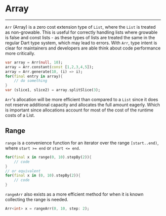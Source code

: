 # Array
***
`Arr` (Array) is a zero cost extension type of `List`, where the `List` is treated as non-growable. This is useful for correctly handling lists where growable is false and const lists - as these types of lists are treated the same in the regular Dart type system, which may lead to errors. With `Arr`, type intent is clear for maintainers and developers are able think about code performance more critically.
```dart
var array = Arr(null, 10);
array = Arr.constant(const [1,2,3,4,5]);
array = Arr.generate(10, (i) => i);
for(final entry in array){
    // do something
}
var (slice1, slice2) = array.splitSlice(3);
```
`Arr`'s allocation will be more efficient than compared to a `List` since it does not reserve additional capacity and allocates the full amount eagerly. Which is important since allocations account for most of the cost of the runtime costs of a List.

## Range

`range` is a convenience function for an iterator over the range `[start..end)`, where `start >= end` or `start <= end`.
```dart
for(final x in range(0, 10).stepBy(2)){
    // code
}
// or equivalent
for(final x in (0, 10).stepBy(2)){
    // code
}
```

`rangeArr` also exists as a more efficient method for when it is known collecting the range is needed.
```dart
Arr<int> x = rangeArr(0, 10, step: 2);
```